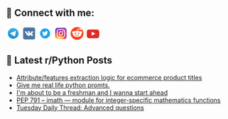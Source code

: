 ## 🔎 Connect with me:
[<img src="https://github.com/bullbesh/bullbesh/blob/main/images/Telegram.png" width="32" height="32" />](https://t.me/bullbesh)
[<img src="https://github.com/bullbesh/bullbesh/blob/main/images/VK.png" width="32" height="32" />](https://vk.com/bullbesh)
[<img src="https://github.com/bullbesh/bullbesh/blob/main/images/Twitter.png" width="32" height="32" />](https://twitter.com/bullbesh1)
[<img src="https://github.com/bullbesh/bullbesh/blob/main/images/Instagram.png" width="32" height="32" />](https://www.instagram.com/bullbesh)
[<img src="https://github.com/bullbesh/bullbesh/blob/main/images/Reddit.png" width="32" height="32" />](https://www.reddit.com/user/bullbesh)
[<img src="https://github.com/bullbesh/bullbesh/blob/main/images/YouTube.png" width="32" height="32" />](https://www.youtube.com/channel/UCtfjRs6uzgq5mfm8S06WTcg)

## 📕 Latest r/Python Posts
<!-- BLOG-POST-LIST:START -->
- [Attribute/features extraction logic for ecommerce product titles](https://www.reddit.com/r/Python/comments/1kqwvek/attributefeatures_extraction_logic_for_ecommerce/)
- [Give me real life python promts.](https://www.reddit.com/r/Python/comments/1kqvz85/give_me_real_life_python_promts/)
- [I&#39;m about to be a freshman and I wanna start ahead](https://www.reddit.com/r/Python/comments/1kqsq9g/im_about_to_be_a_freshman_and_i_wanna_start_ahead/)
- [PEP 791 – imath — module for integer-specific mathematics functions](https://www.reddit.com/r/Python/comments/1kqrqgb/pep_791_imath_module_for_integerspecific/)
- [Tuesday Daily Thread: Advanced questions](https://www.reddit.com/r/Python/comments/1kqr53x/tuesday_daily_thread_advanced_questions/)
<!-- BLOG-POST-LIST:END -->
